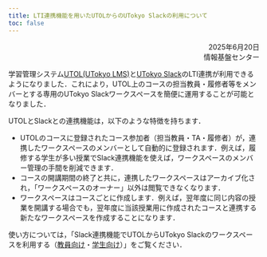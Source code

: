 ```yaml
---
title: LTI連携機能を用いたUTOLからのUTokyo Slackの利用について
toc: false
---
```


<div style="text-align: right;">
<span>2025年6月20日</span><br />
<span>情報基盤センター</span><br />
</div>

学習管理システム[UTOL(UTokyo LMS)](/utol/)と[UTokyo Slack](/slack/)のLTI連携が利用できるようになりました．これにより，UTOL上のコースの担当教員・履修者等をメンバーとする専用のUTokyo Slackワークスペースを簡便に運用することが可能となりました．

UTOLとSlackとの連携機能は，以下のような特徴を持ちます．

- UTOLのコースに登録されたコース参加者（担当教員・TA・履修者）が，連携したワークスペースのメンバーとして自動的に登録されます．例えば，履修する学生が多い授業でSlack連携機能を使えば，ワークスペースのメンバー管理の手間を削減できます．
- コースの開講期間の終了と共に，連携したワークスペースはアーカイブ化され，「ワークスペースのオーナー」以外は閲覧できなくなります．
- ワークスペースはコースごとに作成します．例えば，翌年度に同じ内容の授業を開講する場合でも，翌年度に当該授業用に作成されたコースと連携する新たなワークスペースを作成することになります．  

使い方については，「Slack連携機能でUTOLからUTokyo Slackのワークスペースを利用する（[教員向け](/utol/lecturers/integrations/slack/)・[学生向け](/utol/students/integrations/slack/)）」をご覧ください．
